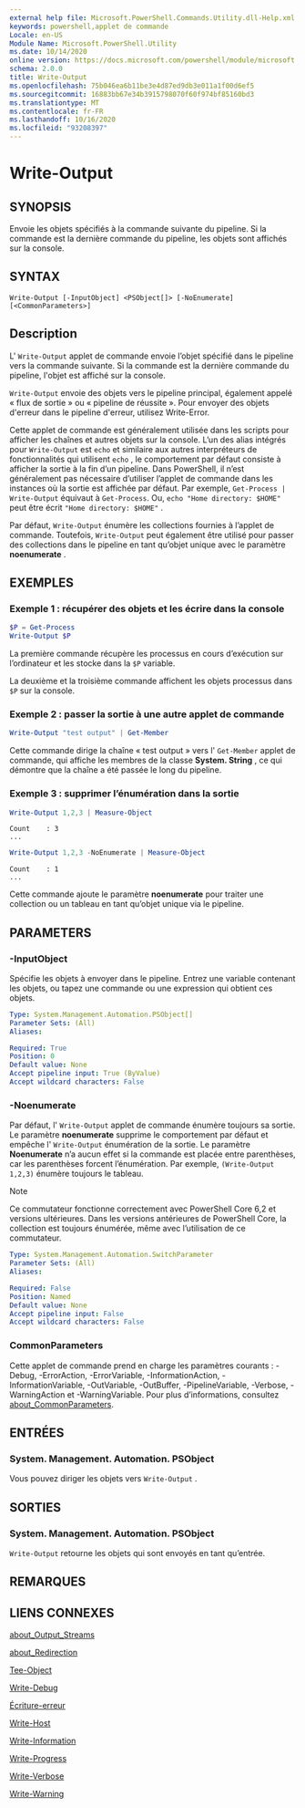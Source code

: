 ```yaml
---
external help file: Microsoft.PowerShell.Commands.Utility.dll-Help.xml
keywords: powershell,applet de commande
Locale: en-US
Module Name: Microsoft.PowerShell.Utility
ms.date: 10/14/2020
online version: https://docs.microsoft.com/powershell/module/microsoft.powershell.utility/write-output?view=powershell-6&WT.mc_id=ps-gethelp
schema: 2.0.0
title: Write-Output
ms.openlocfilehash: 75b046ea6b11be3e4d87ed9db3e011a1f00d6ef5
ms.sourcegitcommit: 16883bb67e34b3915798070f60f974bf85160bd3
ms.translationtype: MT
ms.contentlocale: fr-FR
ms.lasthandoff: 10/16/2020
ms.locfileid: "93208397"
---
```

# Write-Output

## SYNOPSIS
Envoie les objets spécifiés à la commande suivante du pipeline. Si la commande est la dernière commande du pipeline, les objets sont affichés sur la console.

## SYNTAX

```
Write-Output [-InputObject] <PSObject[]> [-NoEnumerate] [<CommonParameters>]
```

## Description

L' `Write-Output` applet de commande envoie l’objet spécifié dans le pipeline vers la commande suivante.
Si la commande est la dernière commande du pipeline, l'objet est affiché sur la console.

`Write-Output` envoie des objets vers le pipeline principal, également appelé « flux de sortie » ou « pipeline de réussite ». Pour envoyer des objets d'erreur dans le pipeline d'erreur, utilisez Write-Error.

Cette applet de commande est généralement utilisée dans les scripts pour afficher les chaînes et autres objets sur la console. L’un des alias intégrés pour `Write-Output` est `echo` et similaire aux autres interpréteurs de fonctionnalités qui utilisent `echo` , le comportement par défaut consiste à afficher la sortie à la fin d’un pipeline. Dans PowerShell, il n’est généralement pas nécessaire d’utiliser l’applet de commande dans les instances où la sortie est affichée par défaut. Par exemple, `Get-Process | Write-Output` équivaut à `Get-Process`. Ou, `echo "Home directory: $HOME"` peut être écrit `"Home directory: $HOME"` .

Par défaut, `Write-Output` énumère les collections fournies à l’applet de commande. Toutefois, `Write-Output` peut également être utilisé pour passer des collections dans le pipeline en tant qu’objet unique avec le paramètre **noenumerate** .

## EXEMPLES

### Exemple 1 : récupérer des objets et les écrire dans la console

```powershell
$P = Get-Process
Write-Output $P
```

La première commande récupère les processus en cours d’exécution sur l’ordinateur et les stocke dans la `$P` variable.

La deuxième et la troisième commande affichent les objets processus dans `$P` sur la console.

### Exemple 2 : passer la sortie à une autre applet de commande

```powershell
Write-Output "test output" | Get-Member
```

Cette commande dirige la chaîne « test output » vers l' `Get-Member` applet de commande, qui affiche les membres de la classe **System. String** , ce qui démontre que la chaîne a été passée le long du pipeline.

### Exemple 3 : supprimer l’énumération dans la sortie

```powershell
Write-Output 1,2,3 | Measure-Object
```

```Output
Count    : 3
...
```

```powershell
Write-Output 1,2,3 -NoEnumerate | Measure-Object
```

```Output
Count    : 1
...
```

Cette commande ajoute le paramètre **noenumerate** pour traiter une collection ou un tableau en tant qu’objet unique via le pipeline.

## PARAMETERS

### -InputObject

Spécifie les objets à envoyer dans le pipeline. Entrez une variable contenant les objets, ou tapez une commande ou une expression qui obtient ces objets.

```yaml
Type: System.Management.Automation.PSObject[]
Parameter Sets: (All)
Aliases:

Required: True
Position: 0
Default value: None
Accept pipeline input: True (ByValue)
Accept wildcard characters: False
```

### -Noenumerate

Par défaut, l' `Write-Output` applet de commande énumère toujours sa sortie. Le paramètre **noenumerate** supprime le comportement par défaut et empêche l' `Write-Output` énumération de la sortie. Le paramètre **Noenumerate** n’a aucun effet si la commande est placée entre parenthèses, car les parenthèses forcent l’énumération. Par exemple, `(Write-Output 1,2,3)` énumère toujours le tableau.

> [!NOTE]
> Ce commutateur fonctionne correctement avec PowerShell Core 6,2 et versions ultérieures. Dans les versions antérieures de PowerShell Core, la collection est toujours énumérée, même avec l’utilisation de ce commutateur.

```yaml
Type: System.Management.Automation.SwitchParameter
Parameter Sets: (All)
Aliases:

Required: False
Position: Named
Default value: None
Accept pipeline input: False
Accept wildcard characters: False
```

### CommonParameters

Cette applet de commande prend en charge les paramètres courants : -Debug, -ErrorAction, -ErrorVariable, -InformationAction, -InformationVariable, -OutVariable, -OutBuffer, -PipelineVariable, -Verbose, -WarningAction et -WarningVariable. Pour plus d’informations, consultez [about_CommonParameters](https://go.microsoft.com/fwlink/?LinkID=113216).

## ENTRÉES

### System. Management. Automation. PSObject

Vous pouvez diriger les objets vers `Write-Output` .

## SORTIES

### System. Management. Automation. PSObject

`Write-Output` retourne les objets qui sont envoyés en tant qu’entrée.

## REMARQUES

## LIENS CONNEXES

[about_Output_Streams](../Microsoft.PowerShell.Core/About/about_Output_Streams.md)

[about_Redirection](../Microsoft.PowerShell.Core/About/about_Redirection.md)

[Tee-Object](Tee-Object.md)

[Write-Debug](Write-Debug.md)

[Écriture-erreur](Write-Error.md)

[Write-Host](Write-Host.md)

[Write-Information](Write-Information.md)

[Write-Progress](Write-Progress.md)

[Write-Verbose](Write-Verbose.md)

[Write-Warning](Write-Warning.md)
